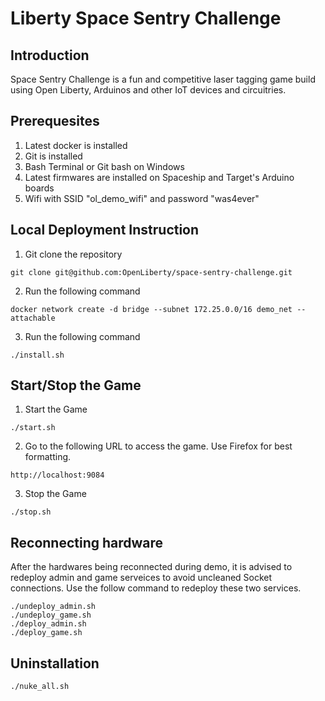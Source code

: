 # Liberty Space Sentry Challenge

## Introduction
Space Sentry Challenge is a fun and competitive laser tagging game build using Open Liberty, Arduinos and other IoT devices and circuitries.

## Prerequesites

1. Latest docker is installed
2. Git is installed
3. Bash Terminal or Git bash on Windows
4. Latest firmwares are installed on Spaceship and Target's Arduino boards
5. Wifi with SSID "ol_demo_wifi" and password "was4ever" 

## Local Deployment Instruction

1. Git clone the repository
```
git clone git@github.com:OpenLiberty/space-sentry-challenge.git
```

2. Run the following command
```
docker network create -d bridge --subnet 172.25.0.0/16 demo_net --attachable
```

3. Run the following command
```
./install.sh
```

## Start/Stop the Game

1. Start the Game
```
./start.sh
```

2. Go to the following URL to access the game. Use Firefox for best formatting.
```
http://localhost:9084
```

3. Stop the Game
```
./stop.sh
```

## Reconnecting hardware
After the hardwares being reconnected during demo, it is advised to redeploy admin and game serveices to avoid uncleaned Socket connections. Use the follow command to redeploy these two services.
```
./undeploy_admin.sh
./undeploy_game.sh
./deploy_admin.sh
./deploy_game.sh
```

## Uninstallation
```
./nuke_all.sh
```
